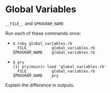 # Global Variables
`__FILE__` and `$PROGRAM_NAME`

Run each of these commands once:
* ```
  $ ruby global_variables.rb
  __FILE__         global_variables.rb
  $PROGRAM_NAME    global_variables.rb
  ```
* ```
  $ pry
  [1] pry(main)> load 'global_variables.rb'
  __FILE__         global_variables.rb
  $PROGRAM_NAME    pry
  ```
Explain the difference in outputs.

